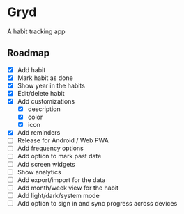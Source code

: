 # Gryd

A habit tracking app

## Roadmap

- [x] Add habit
- [x] Mark habit as done
- [x] Show year in the habits
- [x] Edit/delete habit
- [x] Add customizations
  - [x] description
  - [x] color
  - [x] icon
- [x] Add reminders
- [ ] Release for Android / Web PWA
- [ ] Add frequency options
- [ ] Add option to mark past date
- [ ] Add screen widgets
- [ ] Show analytics
- [ ] Add export/import for the data
- [ ] Add month/week view for the habit
- [ ] Add light/dark/system mode
- [ ] Add option to sign in and sync progress across devices
